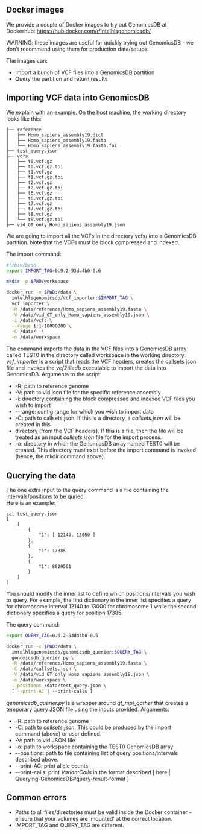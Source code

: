 ## Docker images

We provide a couple of Docker images to try out GenomicsDB at Dockerhub: 
https://hub.docker.com/r/intelhlsgenomicsdb/

WARNING: these images are useful for quickly trying out GenomicsDB - we don't recommend using them 
for production data/setups.

The images can:
* Import a bunch of VCF files into a GenomicsDB partition
* Query the partition and return results

## Importing VCF data into GenomicsDB
We explain with an example. On the host machine, the working directory looks like this:
```
├── reference
│   ├── Homo_sapiens_assembly19.dict
│   ├── Homo_sapiens_assembly19.fasta
│   └── Homo_sapiens_assembly19.fasta.fai
├── test_query.json
├── vcfs
│   ├── t0.vcf.gz
│   ├── t0.vcf.gz.tbi
│   ├── t1.vcf.gz
│   ├── t1.vcf.gz.tbi
│   ├── t2.vcf.gz
│   ├── t2.vcf.gz.tbi
│   ├── t6.vcf.gz
│   ├── t6.vcf.gz.tbi
│   ├── t7.vcf.gz
│   ├── t7.vcf.gz.tbi
│   ├── t8.vcf.gz
│   └── t8.vcf.gz.tbi
├── vid_GT_only_Homo_sapiens_assembly19.json
```

We are going to import all the VCFs in the directory vcfs/ into a GenomicsDB partition. Note that 
the VCFs must be block compressed and indexed.

The import command:

```bash
#!/bin/bash
export IMPORT_TAG=0.9.2-93da4b0-0.6

mkdir -p $PWD/workspace

docker run -v $PWD:/data \
  intelhlsgenomicsdb/vcf_importer:$IMPORT_TAG \
  vcf_importer \
  -R /data/reference/Homo_sapiens_assembly19.fasta \
  -V /data/vid_GT_only_Homo_sapiens_assembly19.json \
  -i /data/vcfs \
  --range 1:1-10000000 \
  -C /data/  \
  -o /data/workspace
```

The command imports the data in the VCF files into a GenomicsDB array called TEST0 in the directory 
called workspace in the working directory. _vcf_importer_ is a script that reads the VCF headers, 
creates the callsets json file and invokes the _vcf2tiledb_ executable to import the data into 
GenomicsDB. Arguments to the script:
* -R: path to reference genome
* -V: path to vid json file for the specific reference assembly
* -i: directory containing the block compressed and indexed VCF files you wish to import
* --range: contig range for which you wish to import data
* -C: path to callsets.json. If this is a directory, a _callsets.json_ will be created in this 
* directory (from the VCF headers).  If this is a file, then the file will be treated as an input 
_callsets.json_ file for the import process.
* -o: directory in which the GenomicsDB array named TEST0 will be created. This directory must exist 
before the import command is invoked (hence, the mkdir command above).

## Querying the data
The one extra input to the query command is a file containing the intervals/positions to be quried.  
Here is an example:
```
cat test_query.json
[
    [
        {
            "1": [ 12140, 13000 ]
        },
        {
            "1": 17385
        },
        {
            "1": 8029501
        }
    ]
]
```

You should modify the inner list to define which positions/intervals you wish to query. For example, 
the first dictionary in the inner list specifies a query for chromosome interval 12140 to 13000 for 
chromosome 1 while the second dictionary specifies a query for position 17385.

The query command:

```bash
export QUERY_TAG=0.9.2-93da4b0-0.5

docker run -v $PWD:/data \
  intelhlsgenomicsdb/genomicsdb_querier:$QUERY_TAG \
  genomicsdb_querier.py \
  -R /data/reference/Homo_sapiens_assembly19.fasta \
  -C /data/callsets.json \
  -V /data/vid_GT_only_Homo_sapiens_assembly19.json \
  -o /data/workspace \
  --positions /data/test_query.json \
  [ --print-AC | --print-calls ]
```

_genomicsdb_querier.py_ is a wrapper around _gt_mpi_gather_ that creates a temporary query JSON file 
using the inputs provided. Arguments:
* -R: path to reference genome
* -C: path to _callsets.json_. This could be produced by the import command (above) or user defined.
* -V: path to vid JSON file.
* -o: path to workspace containing the TEST0 GenomicsDB array
* --positions: path to file containing list of query positions/intervals described above.
* --print-AC: print allele counts
* --print-calls: print _VariantCalls_ in the format described [ here | 
Querying-GenomicsDB#query-result-format ]

## Common errors
* Paths to all files/directories must be valid inside the Docker container - ensure that your 
volumes are 'mounted' at the correct location.
* IMPORT_TAG and QUERY_TAG are different.
